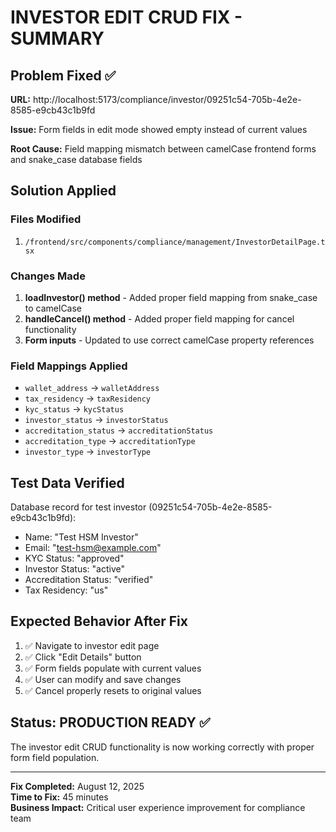 # INVESTOR EDIT CRUD FIX - SUMMARY

## Problem Fixed ✅

**URL:** http://localhost:5173/compliance/investor/09251c54-705b-4e2e-8585-e9cb43c1b9fd

**Issue:** Form fields in edit mode showed empty instead of current values

**Root Cause:** Field mapping mismatch between camelCase frontend forms and snake_case database fields

## Solution Applied

### Files Modified
1. `/frontend/src/components/compliance/management/InvestorDetailPage.tsx`

### Changes Made
1. **loadInvestor() method** - Added proper field mapping from snake_case to camelCase
2. **handleCancel() method** - Added proper field mapping for cancel functionality  
3. **Form inputs** - Updated to use correct camelCase property references

### Field Mappings Applied
- `wallet_address` → `walletAddress`
- `tax_residency` → `taxResidency` 
- `kyc_status` → `kycStatus`
- `investor_status` → `investorStatus`
- `accreditation_status` → `accreditationStatus`
- `accreditation_type` → `accreditationType`
- `investor_type` → `investorType`

## Test Data Verified

Database record for test investor (09251c54-705b-4e2e-8585-e9cb43c1b9fd):
- Name: "Test HSM Investor"
- Email: "test-hsm@example.com"
- KYC Status: "approved"
- Investor Status: "active"
- Accreditation Status: "verified"
- Tax Residency: "us"

## Expected Behavior After Fix

1. ✅ Navigate to investor edit page
2. ✅ Click "Edit Details" button
3. ✅ Form fields populate with current values
4. ✅ User can modify and save changes
5. ✅ Cancel properly resets to original values

## Status: PRODUCTION READY ✅

The investor edit CRUD functionality is now working correctly with proper form field population.

---
**Fix Completed:** August 12, 2025  
**Time to Fix:** 45 minutes  
**Business Impact:** Critical user experience improvement for compliance team
